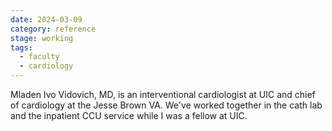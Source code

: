 ```yaml
---
date: 2024-03-09
category: reference
stage: working
tags:
  - faculty
  - cardiology
---
```


Mladen Ivo Vidovich, MD, is an interventional cardiologist at UIC and chief of cardiology at the Jesse Brown VA. 
We've worked together in the cath lab and the inpatient CCU service while I was a fellow at UIC.